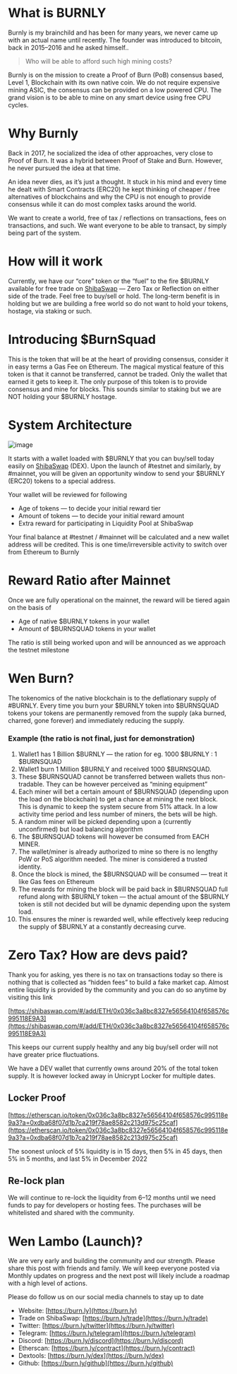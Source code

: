 # What is BURNLY
Burnly is my brainchild and has been for many years, we never came up with an actual name until recently. The founder was introduced to bitcoin, back in 2015–2016 and he asked himself..

> Who will be able to afford such high mining costs?

Burnly is on the mission to create a Proof of Burn (PoB) consensus based, Level 1, Blockchain with its own native coin. We do not require expensive mining ASIC, the consensus can be provided on a low powered CPU. The grand vision is to be able to mine on any smart device using free CPU cycles.

# Why Burnly
Back in 2017, he socialized the idea of other approaches, very close to Proof of Burn. It was a hybrid between Proof of Stake and Burn. However, he never pursued the idea at that time.

An idea never dies, as it’s just a thought. It stuck in his mind and every time he dealt with Smart Contracts (ERC20) he kept thinking of cheaper / free alternatives of blockchains and why the CPU is not enough to provide consensus while it can do most complex tasks around the world.

We want to create a world, free of tax / reflections on transactions, fees on transactions, and such. We want everyone to be able to transact, by simply being part of the system.

# How will it work
Currently, we have our “core” token or the “fuel” to the fire $BURNLY available for free trade on [ShibaSwap](https://burn.ly/trade) — Zero Tax or Reflection on either side of the trade. Feel free to buy/sell or hold. The long-term benefit is in holding but we are building a free world so do not want to hold your tokens, hostage, via staking or such.

# Introducing $BurnSquad
This is the token that will be at the heart of providing consensus, consider it in easy terms a Gas Fee on Ethereum. The magical mystical feature of this token is that it cannot be transferred, cannot be traded. Only the wallet that earned it gets to keep it. The only purpose of this token is to provide consensus and mine for blocks. This sounds similar to staking but we are NOT holding your $BURNLY hostage.

# System Architecture
![image](https://user-images.githubusercontent.com/100121657/159417941-71df15d9-0275-4390-b35f-7d3f91e711ef.png)

It starts with a wallet loaded with $BURNLY that you can buy/sell today easily on [ShibaSwap](https://burn.ly/trade) (DEX). Upon the launch of #testnet and similarly, by #mainnet, you will be given an opportunity window to send your $BURNLY (ERC20) tokens to a special address.

Your wallet will be reviewed for following

* Age of tokens — to decide your initial reward tier
* Amount of tokens — to decide your initial reward amount
* Extra reward for participating in Liquidity Pool at ShibaSwap

Your final balance at #testnet / #mainnet will be calculated and a new wallet address will be credited. This is one time/irreversible activity to switch over from Ethereum to Burnly

# Reward Ratio after Mainnet
Once we are fully operational on the mainnet, the reward will be tiered again on the basis of

* Age of native $BURNLY tokens in your wallet
* Amount of $BURNSQUAD tokens in your wallet

The ratio is still being worked upon and will be announced as we approach the testnet milestone

# Wen Burn?
The tokenomics of the native blockchain is to the deflationary supply of #BURNLY. Every time you burn your $BURNLY token into $BURNSQUAD tokens your tokens are permanently removed from the supply (aka burned, charred, gone forever) and immediately reducing the supply.

### Example (the ratio is not final, just for demonstration)

1. Wallet1 has 1 Billion $BURNLY — the ration for eg. 1000 $BURNLY : 1 $BURNSQUAD
2. Wallet1 burn 1 Million $BURNLY and received 1000 $BURNSQUAD.
3. These $BURNSQUAD cannot be transferred between wallets thus non-tradable. They can be however perceived as “mining equipment”
4. Each miner will bet a certain amount of $BURNSQUAD (depending upon the load on the blockchain) to get a chance at mining the next block. This is dynamic to keep the system secure from 51% attack. In a low activity time period and less number of miners, the bets will be high.
5. A random miner will be picked depending upon a (currently unconfirmed) but load balancing algorithm
6. The $BURNSQUAD tokens will however be consumed from EACH MINER.
7. The wallet/miner is already authorized to mine so there is no lengthy PoW or PoS algorithm needed. The miner is considered a trusted identity.
8. Once the block is mined, the $BURNSQUAD will be consumed — treat it like Gas fees on Ethereum
9. The rewards for mining the block will be paid back in $BURNSQUAD full refund along with $BURNLY token — the actual amount of the $BURNLY token is still not decided but will be dynamic depending upon the system load.
10. This ensures the miner is rewarded well, while effectively keep reducing the supply of $BURNLY at a constantly decreasing curve.


# Zero Tax? How are devs paid?
Thank you for asking, yes there is no tax on transactions today so there is nothing that is collected as “hidden fees” to build a fake market cap. Almost entire liquidity is provided by the community and you can do so anytime by visiting this link

[https://shibaswap.com/#/add/ETH/0x036c3a8bc8327e56564104f658576c995118E9A3](https://shibaswap.com/#/add/ETH/0x036c3a8bc8327e56564104f658576c995118E9A3)

This keeps our current supply healthy and any big buy/sell order will not have greater price fluctuations.

We have a DEV wallet that currently owns around 20% of the total token supply. It is however locked away in Unicrypt Locker for multiple dates.

## Locker Proof
[https://etherscan.io/token/0x036c3a8bc8327e56564104f658576c995118e9a3?a=0xdba68f07d1b7ca219f78ae8582c213d975c25caf](https://etherscan.io/token/0x036c3a8bc8327e56564104f658576c995118e9a3?a=0xdba68f07d1b7ca219f78ae8582c213d975c25caf)

The soonest unlock of 5% liquidity is in 15 days, then 5% in 45 days, then 5% in 5 months, and last 5% in December 2022

## Re-lock plan
We will continue to re-lock the liquidity from 6–12 months until we need funds to pay for developers or hosting fees. The purchases will be whitelisted and shared with the community.

# Wen Lambo (Launch)?
We are very early and building the community and our strength. Please share this post with friends and family. We will keep everyone posted via Monthly updates on progress and the next post will likely include a roadmap with a high level of actions.

Please do follow us on our social media channels to stay up to date

* Website: [https://burn.ly](https://burn.ly)
* Trade on ShibaSwap: [https://burn.ly/trade](https://burn.ly/trade)
* Twitter: [https://burn.ly/twitter](https://burn.ly/twitter)
* Telegram: [https://burn.ly/telegram](https://burn.ly/telegram)
* Discord: [https://burn.ly/discord](https://burn.ly/discord)
* Etherscan: [https://burn.ly/contract](https://burn.ly/contract)
* Dextools: [https://burn.ly/dex](https://burn.ly/dex)
* Github: [https://burn.ly/github](https://burn.ly/github)
